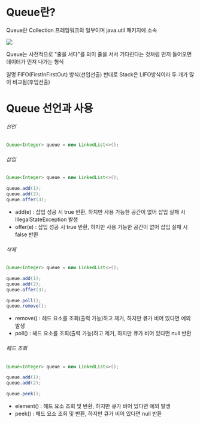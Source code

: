 # Queue란?

Queue란 Collection 프레임워크의 일부이며 java.util 패키지에 소속

![](https://k.kakaocdn.net/dn/4xNC4/btq5pEMF0sO/Hz54KOz8oU8QwR8uCqyIMK/img.png)

Queue는 사전적으로 "줄을 서다"를 의미
줄을 서서 기다린다는 것처럼 먼저 들어오면 데이터가 먼저 나가는 형식

일명 FIFO(FirstInFirstOut) 방식(선입선출)
반대로 Stack은 LIFO방식이라 두 개가 많이 비교됨(후입선출)

# Queue 선언과 사용

###### 선언
```java
Queue<Integer> queue = new LinkedList<>();
```

###### 삽입
```java
Queue<Integer> queue = new LinkedList<>();

queue.add(1);
queue.add(2);
queue.offer(3);
```
-   add(e) : 삽입 성공 시 true 반환, 하지만 사용 가능한 공간이 없어 삽입 실패 시 IllegalStateException 발생
-   offer(e) : 삽입 성공 시 true 반환, 하지만 사용 가능한 공간이 없어 삽입 실패 시 false 반환

###### 삭제
```java
Queue<Integer> queue = new LinkedList<>();

queue.add(1);
queue.add(2);
queue.offer(3);

queue.poll();
queue.remove();
```
-   remove() : 헤드 요소를 조회(출력 가능)하고 제거, 하지만 큐가 비어 있다면 예외 발생
-   poll() : 헤드 요소를 조회(출력 가능)하고 제거, 하지만 큐가 비어 있다면 null 반환

###### 헤드 조회
```java
Queue<Integer> queue = new LinkedList<>();

queue.add(1);
queue.add(2);

queue.peek();
```
-   element() : 헤드 요소 조회 및 반환, 하지만 큐가 비어 있다면 예외 발생
-   peek() : 헤드 요소 조회 및 반환, 하지만 큐가 비어 있다면 null 반환